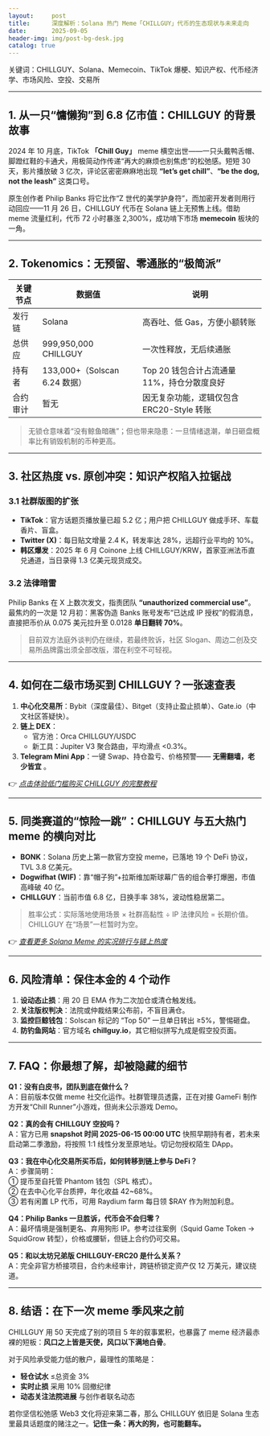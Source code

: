 ```yaml
---
layout:     post
title:      深度解析：Solana 热门 Meme「CHILLGUY」代币的生态现状与未来走向
date:       2025-09-05
header-img: img/post-bg-desk.jpg
catalog: true
---
```


关键词：CHILLGUY、Solana、Memecoin、TikTok 爆梗、知识产权、代币经济学、市场风险、空投、交易所

---

## 1. 从一只“慵懒狗”到 6.8 亿市值：CHILLGUY 的背景故事  
2024 年 10 月底，TikTok **「Chill Guy」** meme 横空出世——一只头戴鸭舌帽、脚蹬红鞋的卡通犬，用极简动作传递“再大的麻烦也别焦虑”的松弛感。短短 30 天，影片播放破 3 亿次，评论区密密麻麻地出现 **“let’s get chill”**、**“be the dog, not the leash”** 这类口号。  

原生创作者 Philip Banks 将它比作“Z 世代的美学护身符”，而加密开发者则用行动回应——11 月 26 日，CHILLGUY 代币在 Solana 链上无预售上线。借助 meme 流量红利，代币 72 小时暴涨 2,300%，成功啃下市场 **memecoin** 板块的一角。  

---

## 2. Tokenomics：无预留、零通胀的“极简派”  
| 关键节点 | 数据值 | 说明  
----|---|---  
发行链 | Solana | 高吞吐、低 Gas，方便小额转账  
总供应 | 999,950,000 CHILLGUY | 一次性释放，无后续通胀  
持有者 | 133,000+（Solscan 6.24 数据） | Top 20 钱包合计占流通量 11%，持仓分散度良好  
合约审计 | 暂无 | 因无复杂功能，逻辑仅包含 ERC20-Style 转账  

> 无锁仓意味着“没有鲸鱼暗礁”；但也带来隐患：一旦情绪退潮，单日砸盘概率比有销毁机制的币种更高。  

---

## 3. 社区热度 vs. 原创冲突：知识产权陷入拉锯战  

### 3.1 社群版图的扩张  
- **TikTok**：官方话题页播放量已超 5.2 亿；用户把 CHILLGUY 做成手环、车载香片、盲盒。  
- **Twitter (X)**：每日贴文增量 2.4 K，转发率达 28%，远超行业平均的 10%。  
- **韩区爆发**：2025 年 6 月 Coinone 上线 CHILLGUY/KRW，首家亚洲法币直兑通道，当日录得 1.3 亿美元现货成交。  

### 3.2 法律暗雷  
Philip Banks 在 X 上数次发文，指责团队 **“unauthorized commercial use”**。最焦灼的一次是 12 月初：黑客伪造 Banks 账号发布“已达成 IP 授权”的假消息，直接把币价从 0.075 美元拉升至 0.0128 **单日翻转 70%**。  

> 目前双方法庭外谈判仍在继续，若最终败诉，社区 Slogan、周边二创及交易所品牌露出须全部改版，潜在利空不可轻视。  

---

## 4. 如何在二级市场买到 CHILLGUY？一张速查表  
1. **中心化交易所**：Bybit（深度最佳）、Bitget（支持止盈止损单）、Gate.io（中文社区答疑快）。  
2. **链上 DEX**：  
   - 官方池：Orca CHILLGUY/USDC  
   - 新工具：Jupiter V3 聚合路由，平均滑点 <0.3%。  
3. **Telegram Mini App**：一键 Swap、持仓盈亏、价格预警—— **无需翻墙，老少皆宜** 。  

👉 [_点击体验低门槛购买 CHILLGUY 的完整教程_](https://okxdog.com/)  

---

## 5. 同类赛道的“惊险一跳”：CHILLGUY 与五大热门 meme 的横向对比  
- **BONK**：Solana 历史上第一款官方空投 meme，已落地 19 个 DeFi 协议，TVL 3.8 亿美元。  
- **Dogwifhat (WIF)**：靠“帽子狗”+拉斯维加斯球幕广告的组合拳打爆圈，市值高峰破 40 亿。  
- **CHILLGUY**：当前市值 6.8 亿，日换手率 38%，波动性稳居第二。  

> 胜率公式：实际落地使用场景 × 社群高黏性 ÷ IP 法律风险 = 长期价值。CHILLGUY 在“场景”一栏暂时为空。  

👉 [_查看更多 Solana Meme 的实况排行与链上热度_](https://okxdog.com/)  

---

## 6. 风险清单：保住本金的 4 个动作  
1. **设动态止损**：用 20 日 EMA 作为二次加仓或清仓触发线。  
2. **关注版权判决**：法院或仲裁结果公布前，不盲目满仓。  
3. **监控巨鲸钱包**：Solscan 标记的 “Top 50” 一旦单日转出 ≥5%，警惕砸盘。  
4. **防钓鱼网站**：官方域名 **chillguy.io**，其它相似拼写九成是假空投页面。  

---

## 7. FAQ：你最想了解，却被隐藏的细节  
**Q1：没有白皮书，团队到底在做什么？**  
A：目前版本仅做 meme 社交化运作。社群管理员透露，正在对接 GameFi 制作方开发“Chill Runner”小游戏，但尚未公示游戏 Demo。  

**Q2：真的会有 CHILLGUY 空投吗？**  
A：官方已用 **snapshot 时间 2025-06-15 00:00 UTC** 快照早期持有者，若未来启动第二季激励，将按照 1:1 线性分发至原地址。切记勿授权陌生 DApp。  

**Q3：我在中心化交易所买币后，如何转移到链上参与 DeFi？**  
A：步骤简明：  
   ① 提币至自托管 Phantom 钱包（SPL 格式）。  
   ② 在去中心化平台质押，年化收益 42~68%。  
   ③ 若有闲置 LP 代币，可用 Raydium farm 每日领 $RAY 作为附加利息。  

**Q4：Philip Banks 一旦胜诉，代币会不会归零？**  
A：最坏情境是强制更名、弃用狗形 IP。参考过往案例（Squid Game Token → SquidGrow 转型），价格或腰斩，但链上合约仍可交易。  

**Q5：和以太坊兄弟版 CHILLGUY-ERC20 是什么关系？**  
A：完全非官方桥接项目，合约未经审计，跨链桥锁定资产仅 12 万美元，建议绕道。  

---

## 8. 结语：在下一次 meme 季风来之前  
CHILLGUY 用 50 天完成了别的项目 5 年的叙事累积，也暴露了 meme 经济最赤裸的短板：**风口之上皆是天使，风口以下满地白骨**。  

对于风险承受能力低的散户，最理性的策略是：  
- **轻仓试水** ≤总资金 3%  
- **实时止损**  采用 10% 回撤纪律  
- **动态关注法院进展** 与创作者联名动态  

若你坚信松弛感 Web3 文化将迎来第二春，那么 CHILLGUY 依旧是 Solana 生态里最具话题度的赌注之一。**记住一条：再大的狗，也可能翻车。**
